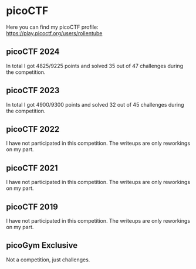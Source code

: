 # picoCTF
Here you can find my picoCTF profile: https://play.picoctf.org/users/rollentube

## picoCTF 2024
In total I got 4825/9225 points and solved 35 out of 47 challenges during the competition.

## picoCTF 2023
In total I got 4900/9300 points and solved 32 out of 45 challenges during the competition.

## picoCTF 2022
I have not participated in this competition. The writeups are only reworkings on my part.

## picoCTF 2021
I have not participated in this competition. The writeups are only reworkings on my part.

## picoCTF 2019
I have not participated in this competition. The writeups are only reworkings on my part.

## picoGym Exclusive
Not a competition, just challenges.

